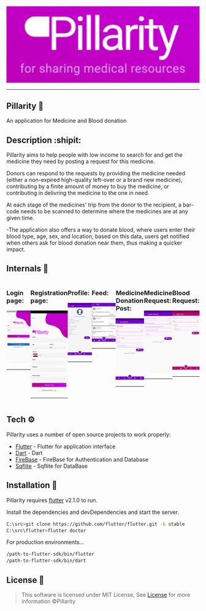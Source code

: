 <img src="./readme_assets/logo.jpg" alt="logo" width="1000"/>
<hr>

## Pillarity :pill:

An application for Medicine and Blood donation

## Description :shipit:

Pillarity aims to help people with low income to search
for and get the medicine they need by posting a request for this medicine.

Donors can respond to the requests by providing the medicine needed (either a non-expired high-quality left-over or a brand new medicine), contributing by a finite amount of money to buy the medicine, or contributing in delivring the medicine to the one in need.

At each stage of the medicines' trip from the donor to the recipient, a bar-code needs to be scanned to determine where the medicines are at any given time.

-The application also offers a way to donate blood, where users enter their blood type, age, sex, and location, based on this data, users get notified when others ask for blood donation near them, thus making a quicker impact.

## Internals :arrow_down_small:
<div style="display:flex">
<div>

### Login page:
<img src="./readme_assets/login.jpg" alt="login" width="300"/>
<hr>
</div>
<div>

### Registration page:
<img src="./readme_assets/register.jpg" alt="registeration" width="300"/>
<hr>
</div>
<div>

### Profile:
<img src="./readme_assets/profile.jpg" alt="progile" width="300"/>
<hr>
</div>
<div>

### Feed:
<img src="./readme_assets/feed.png" alt="feed" width="300"/>
<hr>
</div>
<div>

### Medicine Donation Post:
<img src="./readme_assets/post_med_filled.jpg" width="300"/>
<hr>
</div>
<div>

### Medicine Request:
<img src="./readme_assets/req_med.jpg" width="300"/>
<hr>
</div>
<div>

### Blood Request:
<img src="./readme_assets/req_blood_filled.jpg" width="300"/>
<hr>
</div>
</div>


## Tech :gear:

Pillarity uses a number of open source projects to work properly:

- [Flutter](https://flutter.dev/docs)  - Flutter for application interface
- [Dart](https://dart.dev/guides) - Dart 
- [FireBase](https://firebase.google.com/) - FireBase for Authentication and Database 
- [Sqflite](https://pub.dev/packages/sqflite) - Sqflite for DataBase

## Installation :sparkler:

Pillarity requires [flutter](https://flutter.dev/docs) v2.1.0 to run.

Install the dependencies and devDependencies and start the server.

```sh
C:\src>git clone https://github.com/flutter/flutter.git -b stable
C:\src\flutter>flutter doctor
```

For production environments...

```sh
/path-to-flutter-sdk/bin/flutter
/path-to-flutter-sdk/bin/dart
```
## License :scroll:

> This software is licensed under MIT License, See [License](./LICENSE) for more information ©Pillarity
